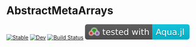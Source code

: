 # AbstractMetaArrays

[![Stable](https://img.shields.io/badge/docs-stable-blue.svg)](https://marcom.github.io/AbstactMetaArrays.jl/stable/)
[![Dev](https://img.shields.io/badge/docs-dev-blue.svg)](https://marcom.github.io/AbstactMetaArrays.jl/dev/)
[![Build Status](https://github.com/marcom/AbstactMetaArrays.jl/actions/workflows/CI.yml/badge.svg?branch=master)](https://github.com/marcom/AbstactMetaArrays.jl/actions/workflows/CI.yml?query=branch%3Amaster)
[![Aqua](https://raw.githubusercontent.com/JuliaTesting/Aqua.jl/master/badge.svg)](https://github.com/JuliaTesting/Aqua.jl)
